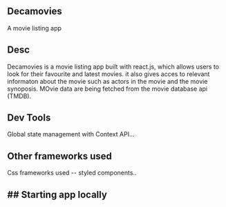 ## Decamovies
A movie listing app 

## Desc
Decamovies is a movie listing app built with react.js, which allows users to look for their favourite and latest movies. it also gives acces to relevant informaton about the movie such as actors in the movie and the movie synoposis. MOvie data are being fetched from the movie database api (TMDB).

## Dev Tools
Global state management with Context API...

## Other frameworks used
Css frameworks used -- styled components..

## ## Starting app locally
